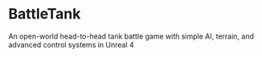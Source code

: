 # BattleTank
An open-world head-to-head tank battle game with simple AI, terrain, and advanced control systems in Unreal 4
